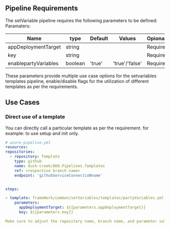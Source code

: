 ## Pipeline Requirements

The setVariable pipeline requires the following parameters to be defined:
Paramaters:


| Name  | type | Default | Values | Opional/Required | Comments |
| ------------- | ------------- | ------------- | ------------- | ------------- | ------------- |
| appDeploymentTarget | string | | | Required | |
| key | string | | | Required | |
| enablepartyVariables | boolean | 'true' | 'true'/'false' | Required | |



  These parameters provide multiple use case options for the setvariables templates pipeline, enable/disable flags for the utilization of different templates as per the requirements.


## Use Cases

### Direct use of a template

You can directly call a particular template as per the requirement. for example: to use setup and init only.

  ```yaml
  # azure-pipeline.yml
  resources:
  repositories:
    - repository: Template
      type: github
      name: duck-creek/ADO.Pipelines.Templates
      ref: <respective branch name>
      endpoint: 'githubServiceConnectioNname'


  steps:

  - template: frameWork/common/setVariables/templates/partyVariables.yml
      parameters:
        appDeploymentTarget: ${{parameters.appDeploymentTarget}}
        key: ${{parameters.key}}

Make sure to adjust the repository name, branch name, and parameter values according to your project's requirements.

  ```
